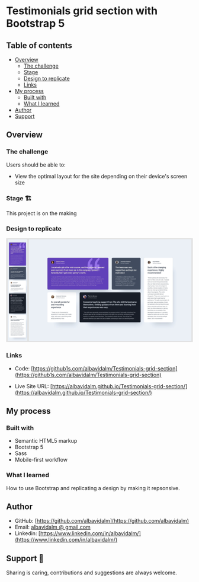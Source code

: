 # Testimonials grid section with Bootstrap 5

## Table of contents

- [Overview](#overview)
  - [The challenge](#the-challenge)
  - [Stage](#stage-🏗)
  - [Design to replicate](#design-to-replicate)
  - [Links](#links)
- [My process](#my-process)
  - [Built with](#built-with)
  - [What I learned](#what-i-learned)
- [Author](#author)
- [Support](#support-🖤)

## Overview

### The challenge

Users should be able to:

- View the optimal layout for the site depending on their device's screen size

### Stage 🏗

This project is on the making

### Design to replicate

![](./images/Design.png)

### Links

- Code: [https://github1s.com/albavidalm/Testimonials-grid-section](https://github1s.com/albavidalm/Testimonials-grid-section)

- Live Site URL: [https://albavidalm.github.io/Testimonials-grid-section/](https://albavidalm.github.io/Testimonials-grid-section/)

## My process

### Built with

- Semantic HTML5 markup
- Bootstrap 5
- Sass
- Mobile-first workflow

### What I learned

How to use Bootstrap and replicating a design by making it repsonsive.

## Author

- GitHub: [https://github.com/albavidalm](https://github.com/albavidalm)
- Email: [albavidalm @ gmail.com](mailto:albavidalm@gmail.com?subject=Hi)
- Linkedin: [https://www.linkedin.com/in/albavidalm/](https://www.linkedin.com/in/albavidalm/)

## Support 🖤

Sharing is caring, contributions and suggestions are always welcome.
